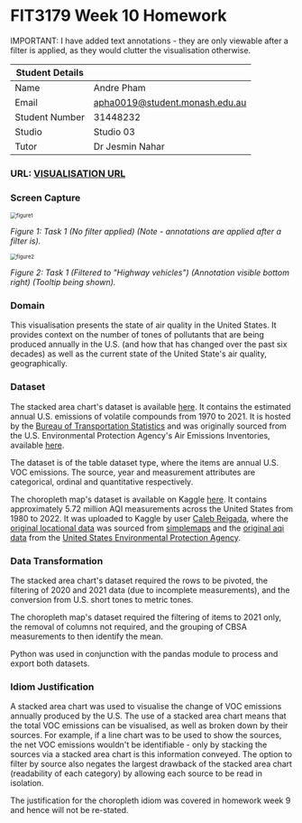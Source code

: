 # FIT3179 Week 10 Homework

IMPORTANT: I have added text annotations - they are only viewable after a filter is applied, as they would clutter the visualisation otherwise.

| Student Details |                                                              |
| --------------- | ------------------------------------------------------------ |
| Name            | Andre Pham                                                   |
| Email           | [apha0019@student.monash.edu.au](mailto:apha0019@student.monash.edu.au) |
| Student Number  | 31448232                                                     |
| Studio          | Studio 03                                                    |
| Tutor           | Dr Jesmin Nahar                                              |

### URL: [VISUALISATION URL](https://andre-pham.github.io/FIT3179-Homework-Week10/)

### Screen Capture

 <img src="C:\Users\andre\Desktop\Repositories\FIT3179\FIT3179-Homework-Week10\figure1.PNG" alt="figure1" style="zoom:67%;" />

*Figure 1: Task 1 (No filter applied) (Note - annotations are applied after a filter is).*

<img src="C:\Users\andre\Desktop\Repositories\FIT3179\FIT3179-Homework-Week10\figure2.PNG" alt="figure2" style="zoom:67%;" /> 

*Figure 2: Task 1 (Filtered to "Highway vehicles") (Annotation visible bottom right) (Tooltip being shown).*

### Domain

This visualisation presents the state of air quality in the United States. It provides context on the number of tones of pollutants that are being produced annually in the U.S. (and how that has changed over the past six decades) as well as the current state of the United State's air quality, geographically.

### Dataset

The stacked area chart's dataset is available [here](https://www.bts.gov/content/estimated-national-emissions-volatile-organic-compounds). It contains the estimated annual U.S. emissions of volatile compounds from 1970 to 2021. It is hosted by the [Bureau of Transportation Statistics](https://www.bts.gov/) and was originally sourced from the U.S. Environmental Protection Agency's Air Emissions Inventories, available [here](https://www.epa.gov/air-emissions-inventories/air-pollutant-emissions-trends-data).

The dataset is of the table dataset type, where the items are annual U.S. VOC emissions. The source, year and measurement attributes are categorical, ordinal and quantitative respectively.

The choropleth map's dataset is available on Kaggle [here](https://www.kaggle.com/datasets/calebreigada/us-air-quality-1980present). It contains approximately 5.72 million AQI measurements across the United States from 1980 to 2022. It was uploaded to Kaggle by user [Caleb Reigada](https://www.kaggle.com/calebreigada), where the [original locational data](https://simplemaps.com/data/us-cities) was sourced from [simplemaps](https://simplemaps.com/data) and the [original aqi data](https://aqs.epa.gov/aqsweb/airdata/download_files.html) from the [United States Environmental Protection Agency](https://www.epa.gov/).

### Data Transformation

The stacked area chart's dataset required the rows to be pivoted, the filtering of 2020 and 2021 data (due to incomplete measurements), and the conversion from U.S. short tones to metric tones. 

The choropleth map's dataset required the filtering of items to 2021 only, the removal of columns not required, and the grouping of CBSA measurements to then identify the mean.

Python was used in conjunction with the pandas module to process and export both datasets.

### Idiom Justification

A stacked area chart was used to visualise the change of VOC emissions annually produced by the U.S. The use of a stacked area chart means that the total VOC emissions can be visualised, as well as broken down by their sources. For example, if a line chart was to be used to show the sources, the net VOC emissions wouldn't be identifiable - only by stacking the sources via a stacked area chart is this information conveyed. The option to filter by source also negates the largest drawback of the stacked area chart (readability of each category) by allowing each source to be read in isolation.

The justification for the choropleth idiom was covered in homework week 9 and hence will not be re-stated.